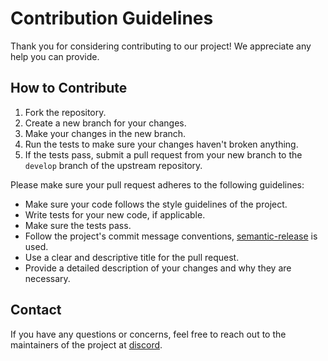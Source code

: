 # Contribution Guidelines

Thank you for considering contributing to our project! We appreciate any help you can provide.

## How to Contribute

1. Fork the repository.
2. Create a new branch for your changes.
3. Make your changes in the new branch.
4. Run the tests to make sure your changes haven't broken anything.
5. If the tests pass, submit a pull request from your new branch to the `develop` branch of the upstream repository.

Please make sure your pull request adheres to the following guidelines:

- Make sure your code follows the style guidelines of the project.
- Write tests for your new code, if applicable.
- Make sure the tests pass.
- Follow the project's commit message conventions, [semantic-release](https://github.com/semantic-release/semantic-release#commit-message-format) is used.
- Use a clear and descriptive title for the pull request.
- Provide a detailed description of your changes and why they are necessary.

## Contact

If you have any questions or concerns, feel free to reach out to the maintainers of the project at [discord](https://discord.gg/4Jhk3N9N).
